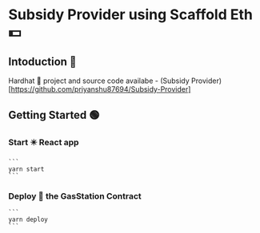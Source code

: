 # Subsidy Provider using Scaffold Eth 💵

## Intoduction 💁
Hardhat 👷 project and source code availabe - (Subsidy Provider)[https://github.com/priyanshu87694/Subsidy-Provider]

## Getting Started 🟢

### Start ✴️ React app
    ```
    yarn start
    ```

### Deploy 📡 the GasStation Contract
    ```
    yarn deploy
    ```